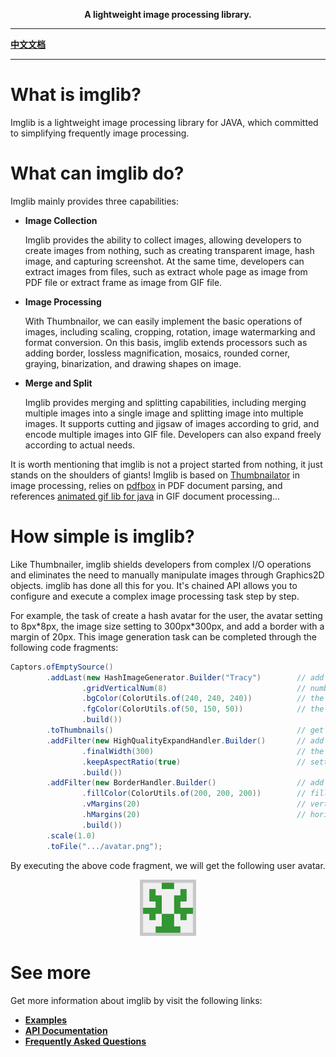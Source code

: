 
<p align="center">
	<strong>A lightweight image processing library.</strong>
</p>

---

[**中文文档**](README-Zh.md)

---

# What is imglib?

Imglib is a lightweight image processing library for JAVA, which committed to simplifying frequently image processing.

# What can imglib do?

Imglib mainly provides three capabilities:

* **Image Collection**

  Imglib provides the ability to collect images, allowing developers to create images from nothing, such as creating transparent image, hash image, and capturing screenshot. At the same time, developers can extract images from files, such as extract whole page as image from PDF file or extract frame as image from GIF file.

* **Image Processing**

  With Thumbnailor, we can easily implement the basic operations of images, including scaling, cropping, rotation, image watermarking and format conversion. On this basis, imglib extends processors such as adding border, lossless magnification, mosaics, rounded corner, graying, binarization, and drawing shapes on image.

* **Merge and Split**

  Imglib provides merging and splitting capabilities, including merging multiple images into a single image and splitting image into multiple images. It supports cutting and jigsaw of images according to grid, and encode multiple images into GIF file. Developers can also expand freely according to actual needs.

It is worth mentioning that imglib is not a project started from nothing, it just stands on the shoulders of giants! Imglib is based on [Thumbnailator](https://github.com/coobird/thumbnailator) in image processing, relies on [pdfbox](https://github.com/apache/pdfbox) in PDF document parsing, and references [animated gif lib for java](https://github.com/rtyley/animated-gif-lib-for-java) in GIF document processing...

# How simple is imglib?
Like Thumbnailer, imglib shields developers from complex I/O operations and eliminates the need to manually manipulate images through Graphics2D objects. imglib has done all this for you. It's chained API allows you to configure and execute a complex image processing task step by step.

For example, the task of create a hash avatar for the user, the avatar setting to 8px\*8px, the image size setting to 300px\*300px, and add a border with a margin of 20px. This image generation task can be completed through the following code fragments:
```java
Captors.ofEmptySource()
        .addLast(new HashImageGenerator.Builder("Tracy")        // add a hash image generator
                .gridVerticalNum(8)                             // number of lattice in horizontal direction
                .bgColor(ColorUtils.of(240, 240, 240))          // the background color of hash image
                .fgColor(ColorUtils.of(50, 150, 50))            // the foreground color of hash image
                .build())   
        .toThumbnails()                                         // get object of Thumbnails
        .addFilter(new HighQualityExpandHandler.Builder()       // add a filter of lossless expansion handler
                .finalWidth(300)                                // the final width after expanded
                .keepAspectRatio(true)                          // setting of keep the aspect ratio
                .build())   
        .addFilter(new BorderHandler.Builder()                  // add a filter of border handler
                .fillColor(ColorUtils.of(200, 200, 200))        // fill color of the border
                .vMargins(20)                                   // vertical margin
                .hMargins(20)                                   // horizontal margin
                .build())
        .scale(1.0)
        .toFile(".../avatar.png");
```

By executing the above code fragment, we will get the following user avatar.

<div align="center">
   <img src="docs/res/avatar.png" width="18%"/>
</div>

# See more
Get more information about imglib by visit the following links:

+ [**Examples**](/docs/Examples.md)
+ [**API Documentation**](/docs/APIs.md)
+ [**Frequently Asked Questions**](/docs/Questions.md)
